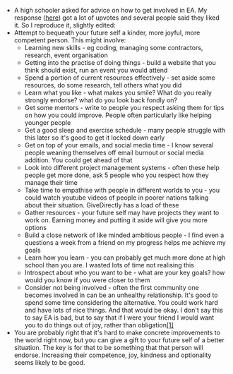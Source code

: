 - A high schooler asked for advice on how to get involved in EA. My response ([here](https://forum.effectivealtruism.org/posts/iKWxsxYnrKadtz4xs/high-schooler-getting-involved-in-ea)) got a lot of upvotes and several people said they liked it. So I reproduce it, slightly edited:
- Attempt to bequeath your future self a kinder, more joyful, more competent person. This might involve:
	- Learning new skills - eg coding, managing some contractors, research, event organisation
	- Getting into the practise of doing things - build a website that you think should exist, run an event you would attend
	- Spend a portion of current resources effectively - set aside some resources, do some research, tell others what you did
	- Learn what you like - what makes you smile? What do you really strongly endorse? what do you look back fondly on?
	- Get some mentors - write to people you respect asking them for tips on how you could improve. People often particularly like helping younger people
	- Get a good sleep and exercise schedule - many people struggle with this later so it's good to get it locked down early
	- Get on top of your emails, and social media time - I know several people weaning themselves off email burnout or social media addition. You could get ahead of that
	- Look into different project management systems - often these help people get more done, ask 5 people who you respect how they manage their time
	- Take time to empathise with people in different worlds to you - you could watch youtube videos of people in poorer nations talking about their situation. GiveDirectly has a load of these
	- Gather resources - your future self may have projects they want to work on. Earning money and putting it aside will give you more options
	- Build a close network of like minded ambitious people - I find even a questions a week from a friend on my progress helps me achieve my goals
	- Learn how you learn - you can probably get much more done at high school than you are. I wasted lots of time not realising this
	- Introspect about who you want to be - what are your key goals? how would you know if you were closer to them
	- Consider not being involved - often the first community one becomes involved in can be an unhealthy relationship. It's good to spend some time considering the alternative. You could work hard and have lots of nice things. And that would be okay. I don't say this to say EA is bad, but to say that if I were your friend I would want you to do things out of joy, rather than obligation[[1]](https://forum.effectivealtruism.org/posts/iKWxsxYnrKadtz4xs/high-schooler-getting-involved-in-ea#fnsw6bdwoo1v)
- You are probably right that it's hard to make concrete improvements to the world right now, but you can give a gift to your future self of a better situation. The key is for that to be something that that person will endorse. Increasing their competence, joy, kindness and optionality seems likely to be good.